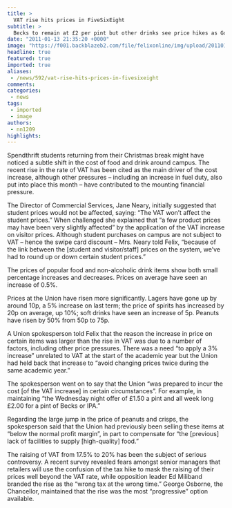 ```yaml
---
title: >
  VAT rise hits prices in FiveSixEight
subtitle: >
  Becks to remain at £2 per pint but other drinks see price hikes as Government introduces controversial 2.5% VAT increase
date: "2011-01-13 21:35:20 +0000"
image: "https://f001.backblazeb2.com/file/felixonline/img/upload/201101132133-ks607-fivesixe.jpg"
headline: true
featured: true
imported: true
aliases:
 - /news/592/vat-rise-hits-prices-in-fivesixeight
comments:
categories:
 - news
tags:
 - imported
 - image
authors:
 - nn1209
highlights:
---
```


Spendthrift students returning from their Christmas break might have noticed a subtle shift in the cost of food and drink around campus. The recent rise in the rate of VAT has been cited as the main driver of the cost increase, although other pressures – including an increase in fuel duty, also put into place this month – have contributed to the mounting financial pressure.

The Director of Commercial Services, Jane Neary, initially suggested that student prices would not be affected, saying: “The VAT won’t affect the student prices.” When challenged she explained that “a few product prices may have been very slightly affected” by the application of the VAT increase on visitor prices. Although student purchases on campus are not subject to VAT – hence the swipe card discount – Mrs. Neary told Felix, “because of the link between the [student and visitor/staff] prices on the system, we’ve had to round up or down certain student prices.”

The prices of popular food and non-alcoholic drink items show both small percentage increases and decreases. Prices on average have seen an increase of 0.5%.

Prices at the Union have risen more significantly. Lagers have gone up by around 10p, a 5% increase on last term; the price of spirits has increased by 20p on average, up 10%; soft drinks have seen an increase of 5p. Peanuts have risen by 50% from 50p to 75p.

A Union spokesperson told Felix that the reason the increase in price on certain items was larger than the rise in VAT was due to a number of factors, including other price pressures. There was a need “to apply a 3% increase” unrelated to VAT at the start of the academic year but the Union had held back that increase to “avoid changing prices twice during the same academic year.”

The spokesperson went on to say that the Union “was prepared to incur the cost [of the VAT increase] in certain circumstances”. For example, in maintaining “the Wednesday night offer of £1.50 a pint and all week long £2.00 for a pint of Becks or IPA.”

Regarding the large jump in the price of peanuts and crisps, the spokesperson said that the Union had previously been selling these items at “below the normal profit margin”, in part to compensate for “the [previous] lack of facilities to supply [high-quality] food.”

The raising of VAT from 17.5% to 20% has been the subject of serious controversy. A recent survey revealed fears amongst senior managers that retailers will use the confusion of the tax hike to mask the raising of their prices well beyond the VAT rate, while opposition leader Ed Miliband branded the rise as the “wrong tax at the wrong time.” George Osborne, the Chancellor, maintained that the rise was the most “progressive” option available.
